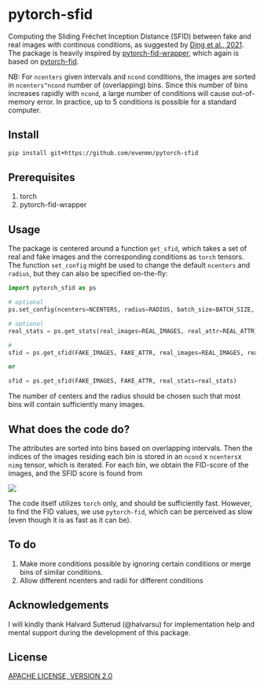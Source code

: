 # pytorch-sfid
Computing the Sliding Fréchet Inception Distance (SFID) between fake and real images with continous conditions, as suggested by [Ding et al., 2021](https://arxiv.org/abs/2011.07466). The package is heavily inspired by [pytorch-fid-wrapper](https://github.com/vict0rsch/pytorch-fid-wrapper), which again is based on [pytorch-fid](https://github.com/mseitzer/pytorch-fid).

NB: For `ncenters` given intervals and `ncond` conditions, the images are sorted in `ncenters^ncond` number of (overlapping) bins. Since this number of bins increases rapidly with `ncond`, a large number of conditions will cause out-of-memory error. In practice, up to 5 conditions is possible for a standard computer.

## Install
```bash
pip install git+https://github.com/evenmn/pytorch-sfid
```

## Prerequisites
1. torch
2. pytorch-fid-wrapper

## Usage
The package is centered around a function `get_sfid`, which takes a set of real and fake images and the corresponding conditions as `torch` tensors. The function `set_config` might be used to change the default `ncenters` and `radius`, but they can also be specified on-the-fly:

```python
import pytorch_sfid as ps

# optional
ps.set_config(ncenters=NCENTERS, radius=RADIUS, batch_size=BATCH_SIZE, dims=DIMS, device=DEVICE)

# optional
real_stats = ps.get_stats(real_images=REAL_IMAGES, real_attr=REAL_ATTR)

# 
sfid = ps.get_sfid(FAKE_IMAGES, FAKE_ATTR, real_images=REAL_IMAGES, real_attr=REAL_ATTR)

or

sfid = ps.get_sfid(FAKE_IMAGES, FAKE_ATTR, real_stats=real_stats)
```
The number of centers and the radius should be chosen such that most bins will contain sufficiently many images.

## What does the code do?
The attributes are sorted into bins based on overlapping intervals. Then the indices of the images residing each bin is stored in an `ncond` x `ncenters`x `nimg` tensor, which is iterated. For each bin, we obtain the FID-score of the images, and the SFID score is found from 

<img src="https://latex.codecogs.com/gif.latex?\text{SFID}=\sum_{\text{bin}}\text{FID(bin)}" />

The code itself utilizes `torch` only, and should be sufficiently fast. However, to find the FID values, we use `pytorch-fid`, which can be perceived as slow (even though it is as fast as it can be). 

## To do
1. Make more conditions possible by ignoring certain conditions or merge bins of similar conditions.
2. Allow different ncenters and radii for different conditions

## Acknowledgements
I will kindly thank Halvard Sutterud (@halvarsu) for implementation help and mental support during the development of this package. 

## License
[APACHE LICENSE, VERSION 2.0](https://www.apache.org/licenses/LICENSE-2.0)
